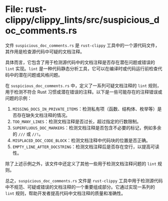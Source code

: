 # File: rust-clippy/clippy_lints/src/suspicious_doc_comments.rs

文件 `suspicious_doc_comments.rs` 是 `rust-clippy` 工具中的一个源代码文件，其作用是检查源代码中可疑的文档注释。

具体而言，它包含了用于检测源代码中的文档注释是否存在潜在问题或错误的 `lint` 实现。`lint` 是一种代码静态分析工具，它可以在编译时或代码运行前检查代码中的潜在问题或风格问题。

在 `suspicious_doc_comments.rs` 中，定义了一系列可疑文档注释的 `lint` 规则，用于检测不符合 Rust 习惯或潜在错误的注释。以下是一些可能存在的注释错误或问题的示例：

1. `MISSING_DOCS_IN_PRIVATE_ITEMS`：检测私有项（函数、结构体、枚举等）是否存在缺失文档注释的情况。
2. `TOO_MANY_LINES`：检测文档注释是否过长，超过指定的行数限制。
3. `SUPERFLUOUS_DOC_MARKERS`：检测文档注释是否包含不必要的标记，例如多余的 `///` 或 `//!`。
4. `MISPLACED_DOC_CODE_BLOCK`：检测文档注释中代码块的位置是否正确。
5. `EMPTY_LINE_AFTER_DOCSTRING`：检测文档注释后是否存在空行，以提高可读性。

除了上述示例之外，该文件中还定义了其他一些用于检测文档注释问题的 `lint` 规则。

总之，`suspicious_doc_comments.rs` 文件是 `rust-clippy` 工具中用于检测源代码中不规范、可疑或错误的文档注释的一个重要组成部分。它通过实现一系列的 `lint` 规则，帮助开发者提高代码中文档注释的质量和准确性。

